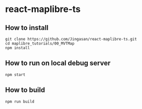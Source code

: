 # react-maplibre-ts

## How to install

```
git clone https://github.com/Jingasan/react-maplibre-ts.git
cd maplibre_tutorials/00_MVTMap
npm install
```

## How to run on local debug server

```
npm start
```

## How to build

```
npm run build
```
